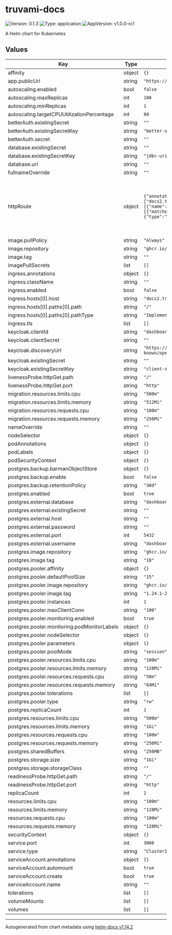 # truvami-docs

![Version: 0.1.3](https://img.shields.io/badge/Version-0.1.3-informational?style=flat-square) ![Type: application](https://img.shields.io/badge/Type-application-informational?style=flat-square) ![AppVersion: v1.0.0-rc1](https://img.shields.io/badge/AppVersion-v1.0.0--rc1-informational?style=flat-square)

A Helm chart for Kubernetes

## Values

| Key | Type | Default | Description |
|-----|------|---------|-------------|
| affinity | object | `{}` |  |
| app.publicUrl | string | `"https://dashboard.truvami.com"` |  |
| autoscaling.enabled | bool | `false` |  |
| autoscaling.maxReplicas | int | `100` |  |
| autoscaling.minReplicas | int | `1` |  |
| autoscaling.targetCPUUtilizationPercentage | int | `80` |  |
| betterAuth.existingSecret | string | `""` |  |
| betterAuth.existingSecretKey | string | `"better-auth-secret"` |  |
| betterAuth.secret | string | `""` |  |
| database.existingSecret | string | `""` |  |
| database.existingSecretKey | string | `"jdbc-uri"` |  |
| database.url | string | `""` |  |
| fullnameOverride | string | `""` |  |
| httpRoute | object | `{"annotations":{},"enabled":false,"hostnames":["docs2.truvami.com"],"parentRefs":[{"name":"gateway","sectionName":"http"}],"rules":[{"matches":[{"path":{"type":"PathPrefix","value":"/headers"}}]}]}` | Expose the service via gateway-api HTTPRoute Requires Gateway API resources and suitable controller installed within the cluster (see: https://gateway-api.sigs.k8s.io/guides/) |
| image.pullPolicy | string | `"Always"` |  |
| image.repository | string | `"ghcr.io/truvami/docs-v2"` |  |
| image.tag | string | `""` |  |
| imagePullSecrets | list | `[]` |  |
| ingress.annotations | object | `{}` |  |
| ingress.className | string | `""` |  |
| ingress.enabled | bool | `false` |  |
| ingress.hosts[0].host | string | `"docs2.truvami.com"` |  |
| ingress.hosts[0].paths[0].path | string | `"/"` |  |
| ingress.hosts[0].paths[0].pathType | string | `"ImplementationSpecific"` |  |
| ingress.tls | list | `[]` |  |
| keycloak.clientId | string | `"dashboard"` |  |
| keycloak.clientSecret | string | `""` |  |
| keycloak.discoveryUrl | string | `"https://sso.sbcdc.ch/auth/realms/truvami/.well-known/openid-configuration"` |  |
| keycloak.existingSecret | string | `""` |  |
| keycloak.existingSecretKey | string | `"client-secret"` |  |
| livenessProbe.httpGet.path | string | `"/"` |  |
| livenessProbe.httpGet.port | string | `"http"` |  |
| migration.resources.limits.cpu | string | `"500m"` |  |
| migration.resources.limits.memory | string | `"512Mi"` |  |
| migration.resources.requests.cpu | string | `"100m"` |  |
| migration.resources.requests.memory | string | `"256Mi"` |  |
| nameOverride | string | `""` |  |
| nodeSelector | object | `{}` |  |
| podAnnotations | object | `{}` |  |
| podLabels | object | `{}` |  |
| podSecurityContext | object | `{}` |  |
| postgres.backup.barmanObjectStore | object | `{}` |  |
| postgres.backup.enable | bool | `false` |  |
| postgres.backup.retentionPolicy | string | `"30d"` |  |
| postgres.enabled | bool | `true` |  |
| postgres.external.database | string | `"dashboard"` |  |
| postgres.external.existingSecret | string | `""` |  |
| postgres.external.host | string | `""` |  |
| postgres.external.password | string | `""` |  |
| postgres.external.port | int | `5432` |  |
| postgres.external.username | string | `"dashboard"` |  |
| postgres.image.repository | string | `"ghcr.io/cloudnative-pg/postgresql"` |  |
| postgres.image.tag | string | `"18"` |  |
| postgres.pooler.affinity | object | `{}` |  |
| postgres.pooler.defaultPoolSize | string | `"15"` |  |
| postgres.pooler.image.repository | string | `"ghcr.io/cloudnative-pg/pgbouncer"` |  |
| postgres.pooler.image.tag | string | `"1.24.1-23"` |  |
| postgres.pooler.instances | int | `1` |  |
| postgres.pooler.maxClientConn | string | `"100"` |  |
| postgres.pooler.monitoring.enabled | bool | `true` |  |
| postgres.pooler.monitoring.podMonitorLabels | object | `{}` |  |
| postgres.pooler.nodeSelector | object | `{}` |  |
| postgres.pooler.parameters | object | `{}` |  |
| postgres.pooler.poolMode | string | `"session"` |  |
| postgres.pooler.resources.limits.cpu | string | `"100m"` |  |
| postgres.pooler.resources.limits.memory | string | `"128Mi"` |  |
| postgres.pooler.resources.requests.cpu | string | `"50m"` |  |
| postgres.pooler.resources.requests.memory | string | `"64Mi"` |  |
| postgres.pooler.tolerations | list | `[]` |  |
| postgres.pooler.type | string | `"rw"` |  |
| postgres.replicaCount | int | `1` |  |
| postgres.resources.limits.cpu | string | `"500m"` |  |
| postgres.resources.limits.memory | string | `"1Gi"` |  |
| postgres.resources.requests.cpu | string | `"100m"` |  |
| postgres.resources.requests.memory | string | `"256Mi"` |  |
| postgres.sharedBuffers | string | `"256MB"` |  |
| postgres.storage.size | string | `"1Gi"` |  |
| postgres.storage.storageClass | string | `""` |  |
| readinessProbe.httpGet.path | string | `"/"` |  |
| readinessProbe.httpGet.port | string | `"http"` |  |
| replicaCount | int | `2` |  |
| resources.limits.cpu | string | `"100m"` |  |
| resources.limits.memory | string | `"128Mi"` |  |
| resources.requests.cpu | string | `"100m"` |  |
| resources.requests.memory | string | `"128Mi"` |  |
| securityContext | object | `{}` |  |
| service.port | int | `3000` |  |
| service.type | string | `"ClusterIP"` |  |
| serviceAccount.annotations | object | `{}` |  |
| serviceAccount.automount | bool | `true` |  |
| serviceAccount.create | bool | `true` |  |
| serviceAccount.name | string | `""` |  |
| tolerations | list | `[]` |  |
| volumeMounts | list | `[]` |  |
| volumes | list | `[]` |  |

----------------------------------------------
Autogenerated from chart metadata using [helm-docs v1.14.2](https://github.com/norwoodj/helm-docs/releases/v1.14.2)

